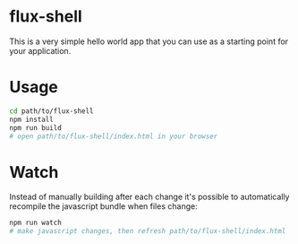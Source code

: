 # flux-shell

This is a very simple hello world app that you can use as a starting point for your application.

# Usage

```bash
cd path/to/flux-shell
npm install
npm run build
# open path/to/flux-shell/index.html in your browser
```

# Watch

Instead of manually building after each change it's possible to automatically recompile the javascript bundle when files change:

```bash
npm run watch
# make javascript changes, then refresh path/to/flux-shell/index.html
```
